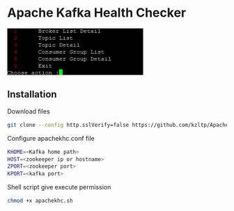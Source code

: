 # Apache Kafka Health Checker

![alt text](https://raw.githubusercontent.com/kzltp/Apache-Kafka-Health-Checker/master/images.png)


## Installation

Download files 

```bash
git clone --config http.sslVerify=false https://github.com/kzltp/Apache-Kafka-Health-Checker.git
```

Configure apachekhc.conf file

```bash
KHOME=<Kafka home path>
HOST=<zookeeper ip or hostname>
ZPORT=<zookeeper port>
KPORT=<kafka port>
```

Shell script give execute permission

```bash
chmod +x apachekhc.sh
```
